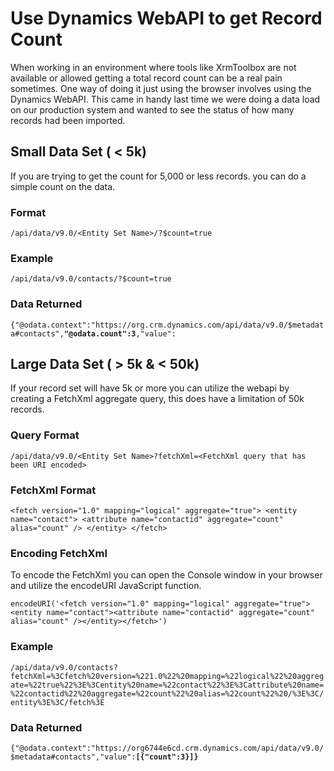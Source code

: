 # Use Dynamics WebAPI to get Record Count

When working in an environment where tools like XrmToolbox are not available or allowed getting a total record count can be a real pain sometimes.  One way of doing it just using the browser involves using the Dynamics WebAPI.  This came in handy last time we were doing a data load on our production system and wanted to see the status of how many records had been imported.

## Small Data Set ( < 5k)
If you are trying to get the count for 5,000 or less records. you can do a simple count on the data.

### Format
``
/api/data/v9.0/<Entity Set Name>/?$count=true
``

### Example
``
/api/data/v9.0/contacts/?$count=true
``

### Data Returned
``{"@odata.context":"https://org.crm.dynamics.com/api/data/v9.0/$metadata#contacts",``**``"@odata.count":3``**``,"value":``

## Large Data Set ( > 5k & < 50k)
If your record set will have 5k or more you can utilize the webapi by creating a FetchXml aggregate query, this does have a limitation of 50k records. 

### Query Format
``
/api/data/v9.0/<Entity Set Name>?fetchXml=<FetchXml query that has been URI encoded>
``

### FetchXml Format
``
<fetch version="1.0" mapping="logical" aggregate="true">
  <entity name="contact">
    <attribute name="contactid" aggregate="count" alias="count" />
  </entity>
</fetch>
``

### Encoding FetchXml
To encode the FetchXml you can open the Console window in your browser and utilize the encodeURI JavaScript function.

``encodeURI('<fetch version="1.0" mapping="logical" aggregate="true"><entity name="contact"><attribute name="contactid" aggregate="count" alias="count" /></entity></fetch>')``

### Example
``
/api/data/v9.0/contacts?fetchXml=%3Cfetch%20version=%221.0%22%20mapping=%22logical%22%20aggregate=%22true%22%3E%3Centity%20name=%22contact%22%3E%3Cattribute%20name=%22contactid%22%20aggregate=%22count%22%20alias=%22count%22%20/%3E%3C/entity%3E%3C/fetch%3E
``

### Data Returned
``{"@odata.context":"https://org6744e6cd.crm.dynamics.com/api/data/v9.0/$metadata#contacts","value":``**``[{"count":3}]}``**
<!--stackedit_data:
eyJoaXN0b3J5IjpbLTUxNDkwMzQzNSwxODgxNjE3NDkzXX0=
-->